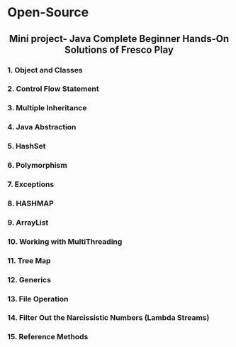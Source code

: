 # Open-Source

<h2 align="center">Mini project- Java Complete Beginner Hands-On Solutions of Fresco Play</h1>

<h3 align="left">1. Object and Classes </h3>
<h3 align="left">2. Control Flow Statement </h3>
<h3 align="left">3. Multiple Inheritance  </h3>
<h3 align="left">4. Java Abstraction </h3>
<h3 align="left">5.  HashSet  </h3>
<h3 align="left">6. Polymorphism </h3>
<h3 align="left">7. Exceptions </h3>
<h3 align="left">8. HASHMAP </h3>
<h3 align="left">9. ArrayList  </h3>
<h3 align="left">10. Working with MultiThreading </h3>
<h3 align="left">11. Tree Map  </h3>
<h3 align="left">12. Generics </h3>
<h3 align="left">13. File Operation </h3>
<h3 align="left">14. Filter Out the Narcissistic Numbers (Lambda Streams) </h3>
<h3 align="left"> 15. Reference Methods </h3>

